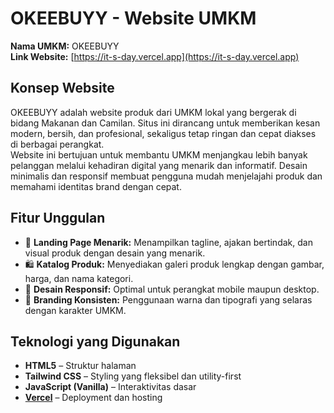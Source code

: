 # OKEEBUYY - Website UMKM

**Nama UMKM:** OKEEBUYY  
**Link Website:** [https://it-s-day.vercel.app](https://it-s-day.vercel.app)

## Konsep Website

OKEEBUYY adalah website produk dari UMKM lokal yang bergerak di bidang Makanan dan Camilan. Situs ini dirancang untuk memberikan kesan modern, bersih, dan profesional, sekaligus tetap ringan dan cepat diakses di berbagai perangkat.  
Website ini bertujuan untuk membantu UMKM menjangkau lebih banyak pelanggan melalui kehadiran digital yang menarik dan informatif. Desain minimalis dan responsif membuat pengguna mudah menjelajahi produk dan memahami identitas brand dengan cepat.

## Fitur Unggulan

- 🎯 **Landing Page Menarik:** Menampilkan tagline, ajakan bertindak, dan visual produk dengan desain yang menarik.
- 🛍️ **Katalog Produk:** Menyediakan galeri produk lengkap dengan gambar, harga, dan nama kategori.
- 📱 **Desain Responsif:** Optimal untuk perangkat mobile maupun desktop.
- 🎨 **Branding Konsisten:** Penggunaan warna dan tipografi yang selaras dengan karakter UMKM.

## Teknologi yang Digunakan

- **HTML5** – Struktur halaman
- **Tailwind CSS** – Styling yang fleksibel dan utility-first
- **JavaScript (Vanilla)** – Interaktivitas dasar
- **[Vercel](https://vercel.com/)** – Deployment dan hosting

